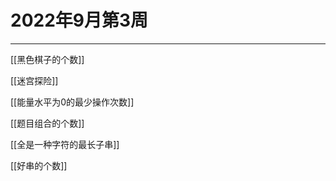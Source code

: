 # 2022年9月第3周

---
[[黑色棋子的个数]]

[[迷宫探险]]

[[能量水平为0的最少操作次数]]

[[题目组合的个数]]

[[全是一种字符的最长子串]]

[[好串的个数]]
